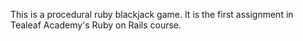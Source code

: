 This is a procedural ruby blackjack game. It is the first assignment in Tealeaf Academy's Ruby on Rails course.